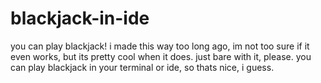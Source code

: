# blackjack-in-ide
you can play blackjack!
i made this way too long ago, im not too sure if it even works, but its pretty cool when it does.
just bare with it, please.
you can play blackjack in your terminal or ide, so thats nice, i guess.
